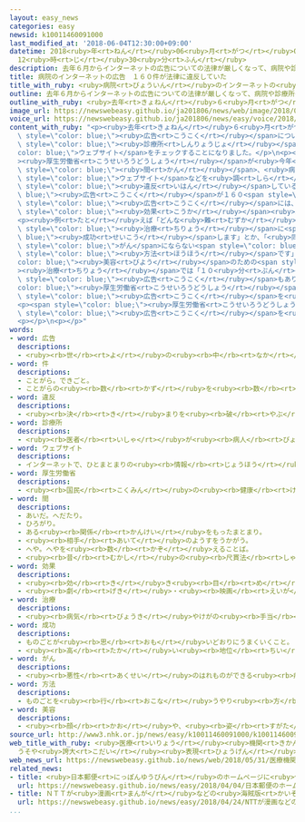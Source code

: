 ```yaml
---
layout: easy_news
categories: easy
newsid: k10011460091000
last_modified_at: '2018-06-04T12:30:00+09:00'
datetime: 2018<ruby>年<rt>ねん</rt></ruby>06<ruby>月<rt>がつ</rt></ruby>04<ruby>日<rt>にち</rt></ruby>
  12<ruby>時<rt>じ</rt></ruby>30<ruby>分<rt>ふん</rt></ruby>
description: 去年６月からインターネットの広告についての法律が厳しくなって、病院や診療所のウェブサイトをチェックすることになりました。
title: 病院のインターネットの広告　１６０件が法律に違反していた
title_with_ruby: <ruby>病院<rt>びょういん</rt></ruby>のインターネットの<ruby>広告<rt>こうこく</rt></ruby>　１６０<ruby>件<rt>けん</rt></ruby>が<ruby>法律<rt>ほうりつ</rt></ruby>に<ruby>違反<rt>いはん</rt></ruby>していた
outline: 去年６月からインターネットの広告についての法律が厳しくなって、病院や診療所のウェブサイトをチェックすることになりました。
outline_with_ruby: <ruby>去年<rt>きょねん</rt></ruby>６<ruby>月<rt>がつ</rt></ruby>からインターネットの<ruby>広告<rt>こうこく</rt></ruby>についての<ruby>法律<rt>ほうりつ</rt></ruby>が<ruby>厳<rt>きび</rt></ruby>しくなって、<ruby>病院<rt>びょういん</rt></ruby>や<ruby>診療所<rt>しんりょうじょ</rt></ruby>のウェブサイトをチェックすることになりました。
image_url: https://newswebeasy.github.io/ja201806/news/web/image/2018/05/31/K10011460091_1805311752_1805311806_01_02.jpg
voice_url: https://newswebeasy.github.io/ja201806/news/easy/voice/2018/06/04/k10011460091000.mp4
content_with_ruby: "<p><ruby>去年<rt>きょねん</rt></ruby>６<ruby>月<rt>がつ</rt></ruby>からインターネットの<span\
  \ style=\"color: blue;\"><ruby>広告<rt>こうこく</rt></ruby></span>についての<ruby>法律<rt>ほうりつ</rt></ruby>が<ruby>厳<rt>きび</rt></ruby>しくなって、<ruby>病院<rt>びょういん</rt></ruby>や<span\
  \ style=\"color: blue;\"><ruby>診療所<rt>しんりょうじょ</rt></ruby></span>の<span style=\"\
  color: blue;\">ウェブサイト</span>をチェックすることになりました。</p>\n<p><span style=\"color: blue;\"\
  ><ruby>厚生労働省<rt>こうせいろうどうしょう</rt></ruby></span>が<ruby>今年<rt>ことし</rt></ruby>の３<ruby>月<rt>がつ</rt></ruby>までの７か<ruby>月<rt>げつ</rt></ruby><span\
  \ style=\"color: blue;\"><ruby>間<rt>かん</rt></ruby></span>、<ruby>病院<rt>びょういん</rt></ruby>の<span\
  \ style=\"color: blue;\">ウェブサイト</span>などを<ruby>調<rt>しら</rt></ruby>べると、<ruby>法律<rt>ほうりつ</rt></ruby>に<span\
  \ style=\"color: blue;\"><ruby>違反<rt>いはん</rt></ruby></span>している<span style=\"color:\
  \ blue;\"><ruby>広告<rt>こうこく</rt></ruby></span>が１６０<span style=\"color: blue;\"><ruby>件<rt>けん</rt></ruby></span><ruby>見<rt>み</rt></ruby>つかりました。<span\
  \ style=\"color: blue;\"><ruby>広告<rt>こうこく</rt></ruby></span>には、<ruby>本当<rt>ほんとう</rt></ruby>の<span\
  \ style=\"color: blue;\"><ruby>効果<rt>こうか</rt></ruby></span><ruby>以上<rt>いじょう</rt></ruby>のことやうそが<ruby>書<rt>か</rt></ruby>いてありました。</p>\n\
  <p><ruby>例<rt>たと</rt></ruby>えば「どんな<ruby>難<rt>むずか</rt></ruby>しい<ruby>病気<rt>びょうき</rt></ruby>やけがでも<ruby>必<rt>かなら</rt></ruby>ず<span\
  \ style=\"color: blue;\"><ruby>治療<rt>ちりょう</rt></ruby></span>に<span style=\"color:\
  \ blue;\"><ruby>成功<rt>せいこう</rt></ruby></span>します」とか、「<ruby>同<rt>おな</rt></ruby>じ<span\
  \ style=\"color: blue;\">がん</span>にならない<span style=\"color: blue;\"><ruby>治療<rt>ちりょう</rt></ruby></span>の<span\
  \ style=\"color: blue;\"><ruby>方法<rt>ほうほう</rt></ruby></span>です」などです。<span style=\"\
  color: blue;\"><ruby>美容<rt>びよう</rt></ruby></span>のための<span style=\"color: blue;\"\
  ><ruby>治療<rt>ちりょう</rt></ruby></span>では「１０<ruby>分<rt>ぷん</rt></ruby>で１０<ruby>歳<rt>さい</rt></ruby><ruby>若<rt>わか</rt></ruby>くなる」と<ruby>書<rt>か</rt></ruby>いてある<span\
  \ style=\"color: blue;\"><ruby>広告<rt>こうこく</rt></ruby></span>もありました。<span style=\"\
  color: blue;\"><ruby>厚生労働省<rt>こうせいろうどうしょう</rt></ruby></span>は<ruby>病院<rt>びょういん</rt></ruby>などに、このような<span\
  \ style=\"color: blue;\"><ruby>広告<rt>こうこく</rt></ruby></span>を<ruby>直<rt>なお</rt></ruby>すように<ruby>言<rt>い</rt></ruby>いました。</p>\n\
  <p><span style=\"color: blue;\"><ruby>厚生労働省<rt>こうせいろうどうしょう</rt></ruby></span>は「インターネットの<span\
  \ style=\"color: blue;\"><ruby>広告<rt>こうこく</rt></ruby></span>を<ruby>見<rt>み</rt></ruby>て<ruby>病院<rt>びょういん</rt></ruby>を<ruby>選<rt>えら</rt></ruby>ぶ<ruby>人<rt>ひと</rt></ruby>もいるので、<ruby>厳<rt>きび</rt></ruby>しくチェックしていきたいと<ruby>思<rt>おも</rt></ruby>います」と<ruby>話<rt>はな</rt></ruby>しています。</p>\n\
  <p></p>\n<p></p>"
words:
- word: 広告
  descriptions:
  - <ruby><rb>世</rb><rt>よ</rt></ruby>の<ruby><rb>中</rb><rt>なか</rt></ruby>の<ruby><rb>人々</rb><rt>ひとびと</rt></ruby>に<ruby><rb>広</rb><rt>ひろ</rt></ruby>く<ruby><rb>知</rb><rt>し</rt></ruby>らせること。また、<ruby><rb>知</rb><rt>し</rt></ruby>らせるために<ruby><rb>書</rb><rt>か</rt></ruby>かれたものなど。コマーシャル。
- word: 件
  descriptions:
  - ことがら。できごと。
  - ことがらの<ruby><rb>数</rb><rt>かず</rt></ruby>を<ruby><rb>数</rb><rt>かぞ</rt></ruby>えることば。
- word: 違反
  descriptions:
  - <ruby><rb>決</rb><rt>き</rt></ruby>まりを<ruby><rb>破</rb><rt>やぶ</rt></ruby>ること。
- word: 診療所
  descriptions:
  - <ruby><rb>医者</rb><rt>いしゃ</rt></ruby>が<ruby><rb>病人</rb><rt>びょうにん</rt></ruby>を<ruby><rb>治療</rb><rt>ちりょう</rt></ruby>する<ruby><rb>所</rb><rt>ところ</rt></ruby>。
- word: ウェブサイト
  descriptions:
  - インターネットで、ひとまとまりの<ruby><rb>情報</rb><rt>じょうほう</rt></ruby>が<ruby><rb>置</rb><rt>お</rt></ruby>かれている<ruby><rb>場所</rb><rt>ばしょ</rt></ruby>。サイト。
- word: 厚生労働省
  descriptions:
  - <ruby><rb>国民</rb><rt>こくみん</rt></ruby>の<ruby><rb>健康</rb><rt>けんこう</rt></ruby>や<ruby><rb>生活</rb><rt>せいかつ</rt></ruby>を<ruby><rb>守</rb><rt>まも</rt></ruby>る<ruby><rb>仕事</rb><rt>しごと</rt></ruby>や、<ruby><rb>労働者</rb><rt>ろうどうしゃ</rt></ruby>が<ruby><rb>仕事</rb><rt>しごと</rt></ruby>を<ruby><rb>見</rb><rt>み</rt></ruby>つけるのを<ruby><rb>助</rb><rt>たす</rt></ruby>けたり、<ruby><rb>労働者</rb><rt>ろうどうしゃ</rt></ruby>を<ruby><rb>保護</rb><rt>ほご</rt></ruby>したりする<ruby><rb>国</rb><rt>くに</rt></ruby>の<ruby><rb>役所</rb><rt>やくしょ</rt></ruby>。<ruby><rb>厚労省</rb><rt>こうろうしょう</rt></ruby>。
- word: 間
  descriptions:
  - あいだ。へだたり。
  - ひろがり。
  - ある<ruby><rb>関係</rb><rt>かんけい</rt></ruby>をもったまとまり。
  - <ruby><rb>相手</rb><rt>あいて</rt></ruby>のようすをうかがう。
  - へや。へやを<ruby><rb>数</rb><rt>かぞ</rt></ruby>えることば。
  - <ruby><rb>昔</rb><rt>むかし</rt></ruby>の<ruby><rb>尺貫法</rb><rt>しゃっかんほう</rt></ruby>で、<ruby><rb>長</rb><rt>なが</rt></ruby>さの<ruby><rb>単位</rb><rt>たんい</rt></ruby>の<ruby><rb>一</rb><rt>ひと</rt></ruby>つ。<ruby><rb>一間</rb><rt>いっけん</rt></ruby>は<ruby><rb>約</rb><rt>やく</rt></ruby>１．８メートル。
- word: 効果
  descriptions:
  - <ruby><rb>効</rb><rt>き</rt></ruby>き<ruby><rb>目</rb><rt>め</rt></ruby>。
  - <ruby><rb>劇</rb><rt>げき</rt></ruby>・<ruby><rb>映画</rb><rt>えいが</rt></ruby>などで、<ruby><rb>雰囲気</rb><rt>ふんいき</rt></ruby>を<ruby><rb>出</rb><rt>だ</rt></ruby>すために<ruby><rb>使</rb><rt>つか</rt></ruby>う<ruby><rb>音</rb><rt>おと</rt></ruby>や<ruby><rb>照明</rb><rt>しょうめい</rt></ruby>など。
- word: 治療
  descriptions:
  - <ruby><rb>病気</rb><rt>びょうき</rt></ruby>やけがの<ruby><rb>手当</rb><rt>てあ</rt></ruby>てをして<ruby><rb>治</rb><rt>なお</rt></ruby>すこと。
- word: 成功
  descriptions:
  - ものごとが<ruby><rb>思</rb><rt>おも</rt></ruby>いどおりにうまくいくこと。
  - <ruby><rb>高</rb><rt>たか</rt></ruby>い<ruby><rb>地位</rb><rt>ちい</rt></ruby>や<ruby><rb>財産</rb><rt>ざいさん</rt></ruby>を<ruby><rb>得</rb><rt>え</rt></ruby>ること。
- word: がん
  descriptions:
  - <ruby><rb>悪性</rb><rt>あくせい</rt></ruby>のはれものができる<ruby><rb>病気</rb><rt>びょうき</rt></ruby>。<ruby><rb>体</rb><rt>からだ</rt></ruby>の<ruby><rb>中</rb><rt>なか</rt></ruby>にできたがん<ruby><rb>細胞</rb><rt>さいぼう</rt></ruby>がどんどん<ruby><rb>増</rb><rt>ふ</rt></ruby>えて<ruby><rb>体</rb><rt>からだ</rt></ruby>に<ruby><rb>害</rb><rt>がい</rt></ruby>をあたえる。
- word: 方法
  descriptions:
  - ものごとを<ruby><rb>行</rb><rt>おこな</rt></ruby>うやり<ruby><rb>方</rb><rt>かた</rt></ruby>。しかた。
- word: 美容
  descriptions:
  - <ruby><rb>顔</rb><rt>かお</rt></ruby>や、<ruby><rb>姿</rb><rt>すがた</rt></ruby>を<ruby><rb>美</rb><rt>うつく</rt></ruby>しくすること。
source_url: http://www3.nhk.or.jp/news/easy/k10011460091000/k10011460091000.html
web_title_with_ruby: <ruby>医療<rt>いりょう</rt></ruby><ruby>機関<rt>きかん</rt></ruby>の<ruby>ネット<rt>ねっと</rt></ruby><ruby>広告<rt>こうこく</rt></ruby>
  うそや<ruby>誇大<rt>こだい</rt></ruby><ruby>表現<rt>ひょうげん</rt></ruby>の<ruby>違反<rt>いはん</rt></ruby>160<ruby>件<rt>けん</rt></ruby>
web_news_url: https://newswebeasy.github.io/news/web/2018/05/31/医療機関のネット広告-うそや誇大表現の違反160件
related_news:
- title: <ruby>日本郵便<rt>にっぽんゆうびん</rt></ruby>のホームページに<ruby>似<rt>に</rt></ruby>たウェブサイトに<ruby>気<rt>き</rt></ruby>をつけて
  url: https://newswebeasy.github.io/news/easy/2018/04/04/日本郵便のホームページに似たウェブサイトに気をつけて
- title: ＮＴＴが<ruby>漫画<rt>まんが</rt></ruby>などの<ruby>海賊版<rt>かいぞくばん</rt></ruby>サイトを<ruby>見<rt>み</rt></ruby>ることができなくする
  url: https://newswebeasy.github.io/news/easy/2018/04/24/NTTが漫画などの海賊版サイトを見ることができなくする
...
```

